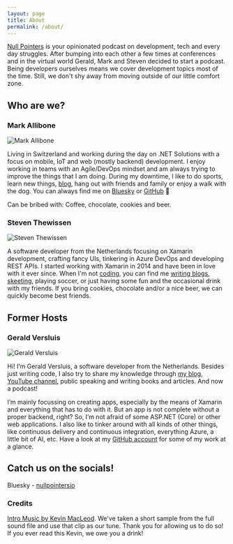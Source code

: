```yaml
---
layout: page
title: About
permalink: /about/
---
```


[Null Pointers](https://nullpointers.io) is your opinionated podcast on development, tech and every day struggles. After bumping into each other a few times at conferences and in the virtual world Gerald, Mark and Steven decided to start a podcast. Being developers ourselves means we cover development topics most of the time. Still, we don't shy away from moving outside of our little comfort zone.

## Who are we?

### Mark Allibone

<img src="{{ site.baseurl }}/images/mark.png" alt="Mark Allibone" class="muh-avatar" />

Living in Switzerland and working during the day on .NET Solutions with a focus on mobile, IoT and web (mostly backend) development. I enjoy working in teams with an Agile/DevOps mindset and am always trying to improve the things that I am doing.
During my downtime, I like to do sports, learn new things, [blog](https://mallibone.com), hang out with friends and family or enjoy a walk with the dog.
You can always find me on [Bluesky](https://bsky.app/profile/mallibone.com) or [GitHub](https://github.com/mallibone) 🙂

Can be bribed with: Coffee, chocolate, cookies and beer.

### Steven Thewissen

<img src="{{ site.baseurl }}/images/steven.png" alt="Steven Thewissen" class="muh-avatar" />

A software developer from the Netherlands focusing on Xamarin development, crafting fancy UIs, tinkering in Azure DevOps and developing REST APIs. I started working with Xamarin in 2014 and have been in love with it ever since. When I'm not [coding](https://github.com/sthewissen), you can find me [writing blogs](https://thewissen.io), [skeeting](https://bsky.app/profile/thewissen.io), playing soccer, or just having some fun and the occasional drink with my friends. If you bring cookies, chocolate and/or a nice beer, we can quickly become best friends.

## Former Hosts

### Gerald Versluis

<img src="{{ site.baseurl }}/images/gerald.png" alt="Gerald Versluis" class="muh-avatar" />

Hi! I’m Gerald Versluis, a software developer from the Netherlands. Besides just writing code, I also try to share my knowledge through [my blog](https://blog.verslu.is), [YouTube channel](https://youtube.com/GeraldVersluis), public speaking and writing books and articles. And now a podcast!

I’m mainly focussing on creating apps, especially by the means of Xamarin and everything that has to do with it. But an app is not complete without a proper backend, right? So, I’m not afraid of some ASP.NET (Core) or other web applications. I also like to tinker around with all kinds of other things, like continuous delivery and continuous integration, everything Azure, a little bit of AI, etc. Have a look at my [GitHub account](https://github.com/jfversluis) for some of my work at a glance.

## Catch us on the socials!

Bluesky - [nullpointersio](https://bsky.app/profile/nullpointers.io)

### Credits

[Intro Music by Kevin MacLeod](https://incompetech.filmmusic.io/song/4148-nowhere-land). We've taken a short sample from the full sound file and use that clip as our tune. Thank you for allowing us to do so! If you ever read this Kevin, we owe you a drink!